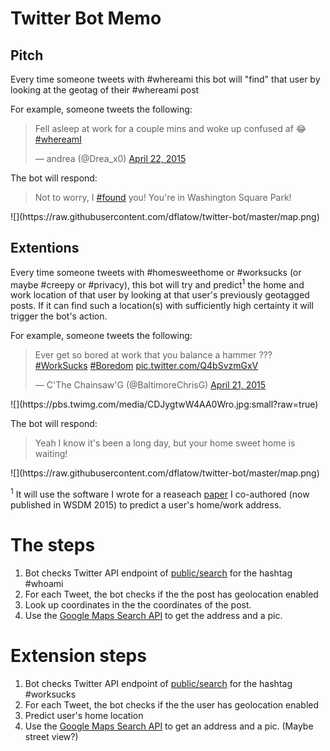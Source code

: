# Twitter Bot Memo

## Pitch

Every time someone tweets with #whereami this bot will "find" that user by looking at the geotag of their #whereami post

For example, someone tweets the following:

<blockquote class="twitter-tweet" lang="en"><p>Fell asleep at work for a couple mins and woke up confused af 😂 <a href="https://twitter.com/hashtag/whereamI?src=hash">#whereamI</a></p>&mdash; andrea (@Drea_x0) <a href="https://twitter.com/Drea_x0/status/590702114105614338">April 22, 2015</a></blockquote>
<script async src="//platform.twitter.com/widgets.js" charset="utf-8"></script>

The bot will respond:

<blockquote class="twitter-tweet" lang="en"><p>Not to worry, I <a href="https://twitter.com/hashtag/found?src=hash">#found</a> you! You're in Washington Square Park! 
</blockquote>
![](https://raw.githubusercontent.com/dflatow/twitter-bot/master/map.png)
<script async src="//platform.twitter.com/widgets.js" charset="utf-8"></script>

## Extentions

Every time someone tweets with #homesweethome or #worksucks (or maybe #creepy or #privacy), this bot will try and predict<sup>1</sup> the home and work location of that user by looking at that user's previously geotagged posts. If it can find such a location(s) with sufficiently high certainty it will trigger the bot's action.

For example, someone tweets the following:

<blockquote class="twitter-tweet" lang="en"><p>Ever get so bored at work that you balance a hammer ??? <a href="https://twitter.com/hashtag/WorkSucks?src=hash">#WorkSucks</a> <a href="https://twitter.com/hashtag/Boredom?src=hash">#Boredom</a> <a href="http://t.co/Q4bSvzmGxV">pic.twitter.com/Q4bSvzmGxV</a></p>&mdash; C&#39;The Chainsaw&#39;G (@BaltimoreChrisG) <a href="https://twitter.com/BaltimoreChrisG/status/590660413391577089">April 21, 2015</a>
</blockquote>
![](https://pbs.twimg.com/media/CDJygtwW4AA0Wro.jpg:small?raw=true)
<script async src="//platform.twitter.com/widgets.js" charset="utf-8"></script>

The bot will respond:

<blockquote class="twitter-tweet" lang="en"><p>Yeah I know it's been a long day, but your home sweet home is waiting! 
</blockquote>
![](https://raw.githubusercontent.com/dflatow/twitter-bot/master/map.png)
<script async src="//platform.twitter.com/widgets.js" charset="utf-8"></script>

<sup>1</sup> It will use the software I wrote for a reaseach [paper](https://github.com/dflatow/WSDM_2015_DEMO/wiki/TOY-DEMO) I co-authored (now published in WSDM  2015) to predict a user's home/work address.

<h1 id="the-steps">The steps</h1>

<ol>
  <li>Bot checks Twitter API endpoint of <a href="https://dev.twitter.com/rest/public/search">public/search</a> for the hashtag #whoami</li>
  <li>For each Tweet, the bot checks if the the post has geolocation enabled</li>
  <li>Look up coordinates in the the coordinates of the post.</li>
  <li>Use the <a href="https://developers.google.com/maps/documentation/embed/guide#search_mode">Google Maps Search API</a> to get the address and a pic.</li>
</ol>


<h1 id="the-steps">Extension steps</h1>

<ol>
  <li>Bot checks Twitter API endpoint of <a href="https://dev.twitter.com/rest/public/search">public/search</a> for the hashtag #worksucks</li>
  <li>For each Tweet, the bot checks if the the user has geolocation enabled</li>
  <li>Predict user's home location</li>
  <li>Use the <a href="https://developers.google.com/maps/documentation/embed/guide#search_mode">Google Maps Search API</a> to get an address and a pic. (Maybe street view?)</li>
</ol>